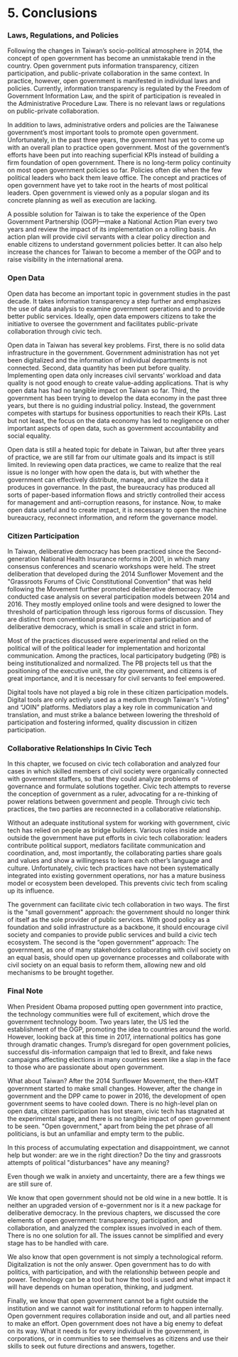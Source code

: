 # 5. Conclusions

### Laws, Regulations, and Policies

Following the changes in Taiwan’s socio-political atmosphere in 2014, the concept of open government has become an unmistakable trend in the country. Open government puts information transparency, citizen participation, and public-private collaboration in the same context. In practice, however, open government is manifested in individual laws and policies. Currently, information transparency is regulated by the Freedom of Government Information Law, and the spirit of participation is revealed in the Administrative Procedure Law. There is no relevant laws or regulations on public-private collaboration.

In addition to laws, administrative orders and policies are the Taiwanese government’s most important tools to promote open government. Unfortunately, in the past three years, the government has yet to come up with an overall plan to practice open government. Most of the government’s efforts have been put into reaching superficial KPIs instead of building a firm foundation of open government. There is no long-term policy continuity on most open government policies so far. Policies often die when the few political leaders who back them leave office. The concept and practices of open government have yet to take root in the hearts of most political leaders. Open government is viewed only as a popular slogan and its concrete planning as well as execution are lacking.

A possible solution for Taiwan is to take the experience of the Open Government Partnership (OGP)—make a National Action Plan every two years and review the impact of its implementation on a rolling basis. An action plan will provide civil servants with a clear policy direction and enable citizens to understand government policies better. It can also help increase the chances for Taiwan to become a member of the OGP and to raise visibility in the international arena.

### Open Data

Open data has become an important topic in government studies in the past decade. It takes information transparency a step further and emphasizes the use of data analysis to examine government operations and to provide better public services. Ideally, open data empowers citizens to take the initiative to oversee the government and facilitates public-private collaboration through civic tech.

Open data in Taiwan has several key problems. First, there is no solid data infrastructure in the government. Government administration has not yet been digitalized and the information of individual departments is not connected. Second, data quantity has been put before quality. Implementing open data only increases civil servants’ workload and data quality is not good enough to create value-adding applications. That is why open data has had no tangible impact on Taiwan so far. Third, the government has been trying to develop the data economy in the past three years, but there is no guiding industrial policy. Instead, the government competes with startups for business opportunities to reach their KPIs. Last but not least, the focus on the data economy has led to negligence on other important aspects of open data, such as government accountability and social equality. 

Open data is still a heated topic for debate in Taiwan, but after three years of practice, we are still far from our ultimate goals and its impact is still limited. In reviewing open data practices, we came to realize that the real issue is no longer with how open the data is, but with whether the government can effectively distribute, manage, and utilize the data it produces in governance. In the past, the bureaucracy has produced all sorts of paper-based information flows and strictly controlled their access for management and anti-corruption reasons, for instance. Now, to make open data useful and to create impact, it is necessary to open the machine bureaucracy, reconnect information, and reform the governance model.

### Citizen Participation

In Taiwan, deliberative democracy has been practiced since the Second-generation National Health Insurance reforms in 2001, in which many consensus conferences and scenario workshops were held. The street deliberation that developed during the 2014 Sunflower Movement and the "Grassroots Forums of Civic Constitutional Convention" that was held following the Movement further promoted deliberative democracy. We conducted case analysis on several participation models between 2014 and 2016. They mostly employed online tools and were designed to lower the threshold of participation through less rigorous forms of discussion. They are distinct from conventional practices of citizen participation and of deliberative democracy, which is small in scale and strict in form.

Most of the practices discussed were experimental and relied on the political will of the political leader for implementation and horizontal communication. Among the practices, local participatory budgeting (PB) is being institutionalized and normalized. The PB projects tell us that the positioning of the executive unit, the city government, and citizens is of great importance, and it is necessary for civil servants to feel empowered.

Digital tools have not played a big role in these citizen participation models. Digital tools are only actively used as a medium through Taiwan's "i-Voting" and “JOIN” platforms. Mediators play a key role in communication and translation, and must strike a balance between lowering the threshold of participation and fostering informed, quality discussion in citizen participation.

### Collaborative Relationships In Civic Tech

In this chapter, we focused on civic tech collaboration and analyzed four cases in which skilled members of civil society were organically connected with government staffers, so that they could analyze problems of governance and formulate solutions together. Civic tech attempts to reverse the conception of government as a ruler, advocating for a re-thinking of power relations between government and people. Through civic tech practices, the two parties are reconnected in a collaborative relationship.

Without an adequate institutional system for working with government, civic tech has relied on people as bridge builders. Various roles inside and outside the government have put efforts in civic tech collaboration: leaders contribute political support, mediators facilitate communication and coordination, and, most importantly, the collaborating parties share goals and values and show a willingness to learn each other’s language and culture. Unfortunately, civic tech practices have not been systematically integrated into existing government operations, nor has a mature business model or ecosystem been developed. This prevents civic tech from scaling up its influence.

The government can facilitate civic tech collaboration in two ways. The first is the "small government" approach: the government should no longer think of itself as the sole provider of public services. With good policy as a foundation and solid infrastructure as a backbone, it should encourage civil society and companies to provide public services and build a civic tech ecosystem. The second is the “open government” approach: The government, as one of many stakeholders collaborating with civil society on an equal basis, should open up governance processes and collaborate with civil society on an equal basis to reform them, allowing new and old mechanisms to be brought together. 

### Final Note

When President Obama proposed putting open government into practice, the technology communities were full of excitement, which drove the government technology boom. Two years later, the US led the establishment of the OGP, promoting the idea to countries around the world. However, looking back at this time in 2017, international politics has gone through dramatic changes. Trump’s disregard for open government policies,  successful dis-information campaign that led to Brexit, and fake news campaigns affecting elections in many countries seem like a slap in the face to those who are passionate about open government.

What about Taiwan? After the 2014 Sunflower Movement, the then-KMT government started to make small changes. However, after the change in government and the DPP came to power in 2016, the development of open government seems to have cooled down. There is no high-level plan on open data, citizen participation has lost steam, civic tech has stagnated at the experimental stage, and there is no tangible impact of open government to be seen. "Open government," apart from being the pet phrase of all politicians, is but an unfamiliar and empty term to the public.


In this process of accumulating expectation and disappointment, we cannot help but wonder: are we in the right direction? Do the tiny and grassroots attempts of political "disturbances" have any meaning?

Even though we walk in anxiety and uncertainty, there are a few things we are still sure of. 

We know that open government should not be old wine in a new bottle. It is neither an upgraded version of e-government nor is it a new package for deliberative democracy. In the previous chapters, we discussed the core elements of open government: transparency, participation, and collaboration, and analyzed the complex issues involved in each of them. There is no one solution for all. The issues cannot be simplified and every stage has to be handled with care.

We also know that open government is not simply a technological reform. Digitalization is not the only answer. Open government has to do with politics, with participation, and with the relationship between people and power. Technology can be a tool but how the tool is used and what impact it will have depends on human operation, thinking, and judgment.

Finally, we know that open government cannot be a fight outside the institution and we cannot wait for institutional reform to happen internally. Open government requires collaboration inside and out, and all parties need to make an effort. Open government does not have a big enemy to defeat on its way. What it needs is for every individual in the government, in corporations, or in communities to see themselves as citizens and use their skills to seek out future directions and answers, together. 

